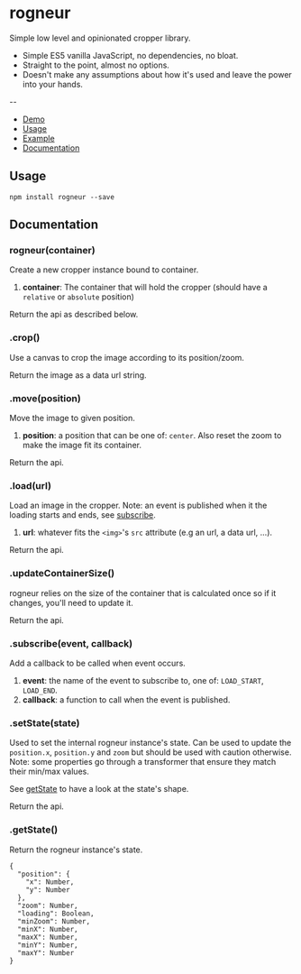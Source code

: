 # rogneur

Simple low level and opinionated cropper library.

* Simple ES5 vanilla JavaScript, no dependencies, no bloat.
* Straight to the point, almost no options.
* Doesn't make any assumptions about how it's used and leave the power into your hands.

--

* [Demo](https://gabinaureche.com/rogneur)
* [Usage](#usage)
* [Example](https://github.com/Zhouzi/rogneur/blob/gh-pages/index.html)
* [Documentation](#documentation)

## Usage

```
npm install rogneur --save
```

## Documentation

### rogneur(container)

Create a new cropper instance bound to container.

1. **container**: The container that will hold the cropper (should have a `relative` or `absolute` position) 

Return the api as described below.

### .crop()

Use a canvas to crop the image according to its position/zoom.

Return the image as a data url string.

### .move(position)

Move the image to given position.

1. **position**: a position that can be one of: `center`. Also reset the zoom to make the image fit its container.

Return the api.

### .load(url)

Load an image in the cropper.
Note: an event is published when it the loading starts and ends, see [subscribe](#subscribe).

1. **url**: whatever fits the `<img>`'s `src` attribute (e.g an url, a data url, ...).

Return the api.

### .updateContainerSize()

rogneur relies on the size of the container that is calculated once so if it changes, you'll need to update it.

Return the api.

### .subscribe(event, callback)

Add a callback to be called when event occurs.

1. **event**: the name of the event to subscribe to, one of: `LOAD_START`, `LOAD_END`.
2. **callback**: a function to call when the event is published.

### .setState(state)

Used to set the internal rogneur instance's state.
Can be used to update the `position.x`, `position.y` and `zoom` but should be used with caution otherwise.
Note: some properties go through a transformer that ensure they match their min/max values.

See [getState](#getstate) to have a look at the state's shape.

Return the api.

### .getState()

Return the rogneur instance's state.

```
{
  "position": {
    "x": Number,
    "y": Number
  },
  "zoom": Number,
  "loading": Boolean,
  "minZoom": Number,
  "minX": Number,
  "maxX": Number,
  "minY": Number,
  "maxY": Number
}
```

